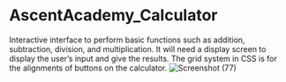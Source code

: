 # AscentAcademy_Calculator
Interactive interface to perform basic functions such as addition, subtraction, division, and multiplication. It will need a display screen to display the user’s input and give the results. The grid system in CSS is for the alignments of buttons on the calculator.
![Screenshot (77)](https://user-images.githubusercontent.com/107309359/226365815-cf80a85c-729e-47f1-95a0-3a2a1b5a45a2.png)

